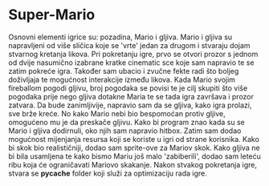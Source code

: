 # Super-Mario
Osnovni elementi igrice su: pozadina, Mario i gljiva. Mario i gljiva su napravljeni od više sličica koje se 'vrte' jedan za drugom i stvaraju dojam stvarnog kretanja likova. Pri pokretanju igre, prvo se otvori prozor s jednom od dvije nasumično izabrane kratke cinematic sce koje sam napravio te se zatim pokreće igra. Također sam ubacio i zvučne fekte radi što boljeg doživljaja te mogućnost interakcije između likova. Kada Mario svojim fireballom pogodi gljivu, broj pogodaka se povisi te je cilj skupiti što više pogodaka prije nego gljiva dotakne Maria te se tada igra završava i prozor zatvara. Da bude zanimljivije, napravio sam da se gljiva, kako igra prolazi, sve brže kreće. No kako Mario nebi bio bespomoćan protiv gljive, omogućeno mu je da preskače gljivu. Kako bi program znao kada su se Mario i gljiva dodirnuli, oko njih sam napravio hitbox. Zatim sam dodao mogućnost mijenjanja resursa koji se koriste u igri od strane korisnika. Kako bi skok bio realističniji, dodao sam sprite-ove za Mariov skok. Kako gljiva ne bi bila usamljena te kako bismo Mariu još malo 'zabiberili', dodao sam leteću ribu koja će ograničavati Mariovo skakanje.
Nakon stvakog pokretanja igre, stvara se __pycache__ folder koji služi za optimizaciju rada igre. 
